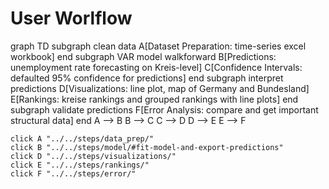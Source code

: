 # User Worlflow

<!-- load mermaid -->
<script src="https://cdn.jsdelivr.net/npm/mermaid/dist/mermaid.min.js"></script>
<script>
mermaid.initialize({startOnLoad:true});
mermaidAPI.initialize({
    securityLevel: 'loose'
});
</script>

<!-- **Pro Tip**: Clicking on the purple nodes leads to the specific step in the documentation. -->
<!-- **Pro Tip**: Clicking on the purple nodes leads to the tool page. -->

<div class="mermaid">
graph TD
    subgraph clean data
        A[Dataset Preparation: time-series excel workbook]
    end
    subgraph VAR model walkforward
        B[Predictions: unemployment rate forecasting on Kreis-level]
        C[Confidence Intervals: defaulted 95% confidence for predictions]
    end
    subgraph interpret predictions
        D[Visualizations: line plot, map of Germany and Bundesland]
        E[Rankings: kreise rankings and grouped rankings with line plots]
    end
    subgraph validate predictions
        F[Error Analysis: compare and get important structural data]
    end
    A --> B
    B --> C
    C --> D
    D --> E
    E --> F

    click A "../../steps/data_prep/"
    click B "../../steps/model/#fit-model-and-export-predictions"
    click D "../../steps/visualizations/"
    click E "../../steps/rankings/"
    click F "../../steps/error/"
</div>

</br>
